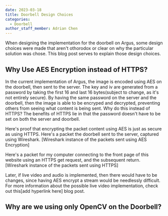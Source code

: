 ```yaml
---
date: 2023-03-18
title: Doorbell Design Choices 
categories:
  - Doorbell
author_staff_member: Adrian Chen
---
```


When designing the implementation for the doorbell on Argus, some design choices were made that aren't othorodox or clear on why the particular solution was chose. This blog post serves to explain those design choices. 

## Why Use AES Encryption instead of HTTPS?
In the current implementation of Argus, the image is encoded using AES on the doorbell, then sent to the server. The key and iv are generated from a password by taking the first 16 and last 16 bytes(subject to change, as it's not entirely secure). By having the same password on the server and the doorbell, then the image is able to be encryped and decrypted, preventing others from seeing what content is being sent. 
Why do this instead of HTTPS? The benefits of HTTPS lie in that the password doesn't have to be set on both the server and doorbell. 

Here's proof that encrypting the packet content using AES is just as secure as using HTTPS. Here's a packet the doorbell sent to the server, captured using Wireshark. 
[Wireshark instance of the packets sent using AES Encryption]

Here's a packet for my computer connecting to the front page of this website using an HTTPS get request, and the subsequent return. 
[Wireshark instance of the packets sent using HTTPS]

Later, if live video and audio is implemented, then there would have to be changes, since having AES encrypt a stream would be needlessly difficult. For more information about the possible live video implementation, check out this[add hyperlink here] blog post. 

## Why are we using only OpenCV on the Doorbell?